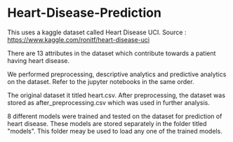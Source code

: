# Heart-Disease-Prediction
This uses a kaggle dataset called Heart Disease UCI. 
Source : https://www.kaggle.com/ronitf/heart-disease-uci  

There are 13 attributes in the dataset which contribute towards a patient having heart disease.

We performed preprocessing, descriptive analytics and predictive analytics on the dataset. Refer to the jupyter notebooks in the same order.

The original dataset it titled heart.csv. After preprocessing, the dataset was stored as after_preprocessing.csv which was used in further analysis.

8 different models were trained and tested on the dataset for prediction of heart disease. These models are stored separately in the folder titled "models". This folder meay be used to load any one of the trained models.

